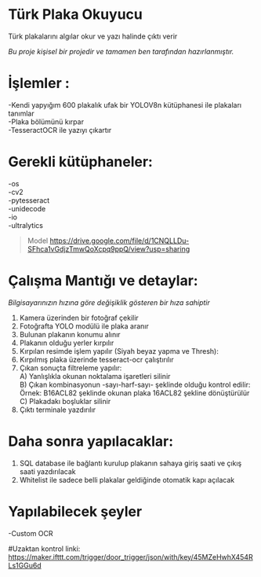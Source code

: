 # Türk Plaka Okuyucu
Türk plakalarını algılar okur ve yazı halinde çıktı verir 

*Bu proje kişisel bir projedir ve tamamen ben tarafından hazırlanmıştır.*

# İşlemler :
  -Kendi yapyığım 600 plakalık ufak bir YOLOV8n kütüphanesi ile plakaları tanımlar<br/>
  -Plaka bölümünü kırpar<br/>
  -TesseractOCR ile yazıyı çıkartır<br/>

# Gerekli kütüphaneler:
  -os<br/>
  -cv2<br/>
  -pytesseract<br/>
  -unidecode<br/>
  -io<br/>
  -ultralytics<br/>
>   Model https://drive.google.com/file/d/1CNQLLDu-SFhca1vGdjzTmwQoXcpq9ppQ/view?usp=sharing<br/>

# Çalışma Mantığı ve detaylar:
  *Bilgisayarınızın hızına göre değişiklik gösteren bir hıza sahiptir*
  1) Kamera üzerinden bir fotoğraf çekilir
  2) Fotoğrafta YOLO modülü ile plaka aranır
  3) Bulunan plakanın konumu alınır
  4) Plakanın olduğu yerler kırpılır
  5) Kırpılan resimde işlem yapılır (Siyah beyaz yapma ve Thresh):
  6) Kırpılmış plaka üzerinde tesseract-ocr çalıştırılır
  7) Çıkan sonuçta filtreleme yapılır:<br/>
    A) Yanlışlıkla okunan noktalama işaretleri silinir<br/>
    B) Çıkan kombinasyonun -sayı-harf-sayı- şeklinde olduğu kontrol edilir:<br/>
       Örnek: B16ACL82 şeklinde okunan plaka 16ACL82 şekline dönüştürülür<br/>
    C) Plakadakı boşluklar silinir<br/>
  8) Çıktı terminale yazdırılır
  
# Daha sonra yapılacaklar:
  1) SQL database ile bağlantı kurulup plakanın sahaya giriş saati ve çıkış saati yazdırılacak
  2) Whitelist ile sadece belli plakalar geldiğinde otomatik kapı açılacak

# Yapılabilecek şeyler
  -Custom OCR


#Uzaktan kontrol linki:
  https://maker.ifttt.com/trigger/door_trigger/json/with/key/45MZeHwhX454RLs1GGu6d
